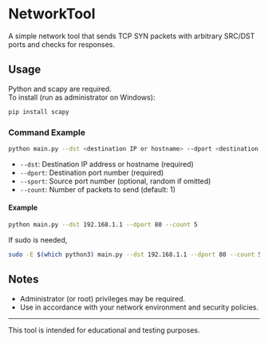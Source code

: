 # NetworkTool

A simple network tool that sends TCP SYN packets with arbitrary SRC/DST ports and checks for responses.

## Usage

Python and scapy are required.  
To install (run as administrator on Windows):

```sh
pip install scapy
```

### Command Example

```sh
python main.py --dst <destination IP or hostname> --dport <destination port> [--sport <source port>] [--count <number of packets>]
```

- `--dst`: Destination IP address or hostname (required)
- `--dport`: Destination port number (required)
- `--sport`: Source port number (optional, random if omitted)
- `--count`: Number of packets to send (default: 1)

#### Example

```sh
python main.py --dst 192.168.1.1 --dport 80 --count 5
```

If sudo is needed, 

```sh
sudo -E $(which python3) main.py --dst 192.168.1.1 --dport 80 --count 5
```

## Notes

- Administrator (or root) privileges may be required.
- Use in accordance with your network environment and security policies.

---

This tool is intended for educational and testing purposes.